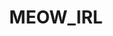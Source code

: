 ---
title: MEOW_IRL
crosslinks:
- livven
- youtubefactsbot
- u_imguralbumbot
- aww
- absolutelynotmeow_irl
- i_irl
- youtubot
- cats
- Catsubs
- Catloaf
- ImageStabilization
- Blep
- bonehurtingjuice
- furry_irl
- botwatch
- hmmm
- maru
- funny
- Thisismylifemeow
- CatTaps
---